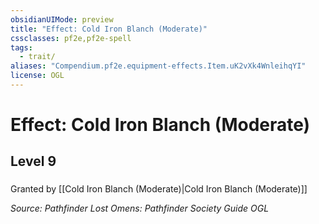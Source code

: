 ```yaml
---
obsidianUIMode: preview
title: "Effect: Cold Iron Blanch (Moderate)"
cssclasses: pf2e,pf2e-spell
tags:
  - trait/
aliases: "Compendium.pf2e.equipment-effects.Item.uK2vXk4WnleihqYI"
license: OGL
---
```

# Effect: Cold Iron Blanch (Moderate)
## Level 9
### 






Granted by [[Cold Iron Blanch (Moderate)|Cold Iron Blanch (Moderate)]]

*Source: Pathfinder Lost Omens: Pathfinder Society Guide*
*OGL*